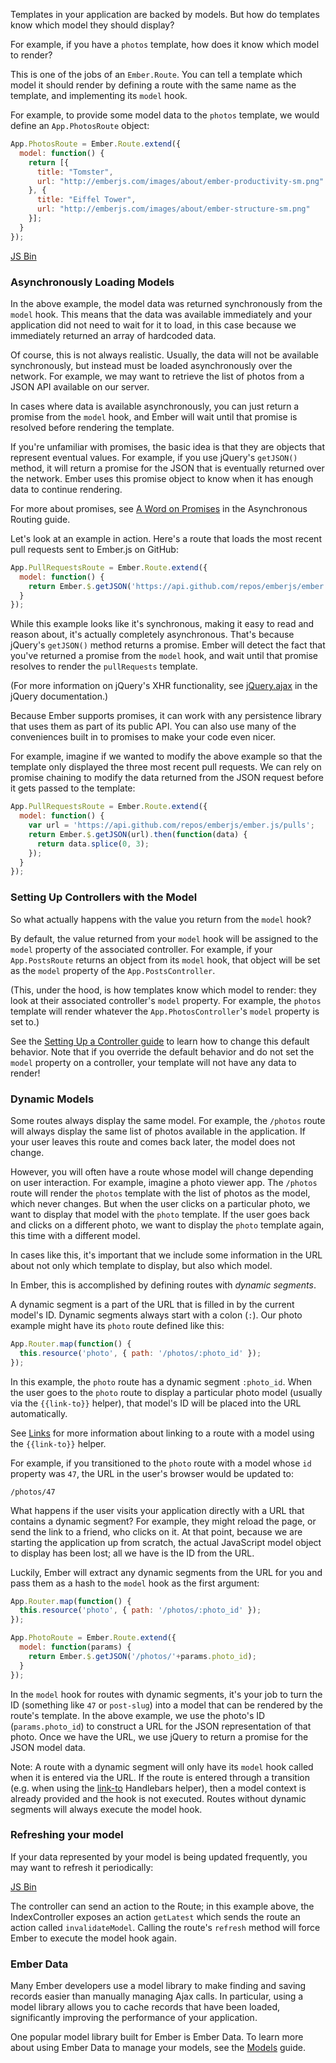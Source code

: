 Templates in your application are backed by models. But how do templates
know which model they should display?

For example, if you have a `photos` template, how does it know which
model to render?

This is one of the jobs of an `Ember.Route`. You can tell a template
which model it should render by defining a route with the same name as
the template, and implementing its `model` hook.

For example, to provide some model data to the `photos` template, we
would define an `App.PhotosRoute` object:

```javascript
App.PhotosRoute = Ember.Route.extend({
  model: function() {
    return [{
      title: "Tomster",
      url: "http://emberjs.com/images/about/ember-productivity-sm.png"
    }, {
      title: "Eiffel Tower",
      url: "http://emberjs.com/images/about/ember-structure-sm.png"
    }];
  }
});
```

<a class="jsbin-embed" href="http://jsbin.com/lihenu/embed?js,output">JS Bin</a><script src="http://static.jsbin.com/js/embed.js"></script>

### Asynchronously Loading Models

In the above example, the model data was returned synchronously from the
`model` hook. This means that the data was available immediately and
your application did not need to wait for it to load, in this case
because we immediately returned an array of hardcoded data.

Of course, this is not always realistic. Usually, the data will not be
available synchronously, but instead must be loaded asynchronously over
the network. For example, we may want to retrieve the list of photos
from a JSON API available on our server.

In cases where data is available asynchronously, you can just return a
promise from the `model` hook, and Ember will wait until that promise is
resolved before rendering the template.

If you're unfamiliar with promises, the basic idea is that they are
objects that represent eventual values. For example, if you use jQuery's
`getJSON()` method, it will return a promise for the JSON that is
eventually returned over the network. Ember uses this promise object to
know when it has enough data to continue rendering.

For more about promises, see [A Word on
Promises](../../routing/asynchronous-routing/#toc_a-word-on-promises)
in the Asynchronous Routing guide.

Let's look at an example in action. Here's a route that loads the most
recent pull requests sent to Ember.js on GitHub:

```javascript
App.PullRequestsRoute = Ember.Route.extend({
  model: function() {
    return Ember.$.getJSON('https://api.github.com/repos/emberjs/ember.js/pulls');
  }
});
```

While this example looks like it's synchronous, making it easy to read
and reason about, it's actually completely asynchronous. That's because
jQuery's `getJSON()` method returns a promise. Ember will detect the
fact that you've returned a promise from the `model` hook, and wait
until that promise resolves to render the `pullRequests` template.

(For more information on jQuery's XHR functionality, see
[jQuery.ajax](http://api.jquery.com/jQuery.ajax/) in the jQuery
documentation.)

Because Ember supports promises, it can work with any persistence
library that uses them as part of its public API. You can also use many
of the conveniences built in to promises to make your code even nicer.

For example, imagine if we wanted to modify the above example so that
the template only displayed the three most recent pull requests. We can
rely on promise chaining to modify the data returned from the JSON
request before it gets passed to the template:

```javascript
App.PullRequestsRoute = Ember.Route.extend({
  model: function() {
    var url = 'https://api.github.com/repos/emberjs/ember.js/pulls';
    return Ember.$.getJSON(url).then(function(data) {
      return data.splice(0, 3);
    });
  }
});
```

### Setting Up Controllers with the Model

So what actually happens with the value you return from the `model`
hook?

By default, the value returned from your `model` hook will be assigned
to the `model` property of the associated controller. For example, if your
`App.PostsRoute` returns an object from its `model` hook, that object
will be set as the `model` property of the `App.PostsController`.

(This, under the hood, is how templates know which model to render: they
look at their associated controller's `model` property. For example, the
`photos` template will render whatever the `App.PhotosController`'s
`model` property is set to.)

See the [Setting Up a Controller guide][1] to learn how to change this
default behavior. Note that if you override the default behavior and do
not set the `model` property on a controller, your template will not
have any data to render!

[1]: ../setting-up-a-controller

### Dynamic Models

Some routes always display the same model. For example, the `/photos`
route will always display the same list of photos available in the
application. If your user leaves this route and comes back later, the
model does not change.

However, you will often have a route whose model will change depending
on user interaction. For example, imagine a photo viewer app. The
`/photos` route will render the `photos` template with the list of
photos as the model, which never changes. But when the user clicks on a
particular photo, we want to display that model with the `photo`
template. If the user goes back and clicks on a different photo, we want
to display the `photo` template again, this time with a different model.

In cases like this, it's important that we include some information in
the URL about not only which template to display, but also which model.

In Ember, this is accomplished by defining routes with _dynamic segments_.

A dynamic segment is a part of the URL that is filled in by the current
model's ID. Dynamic segments always start with a colon (`:`). Our photo
example might have its `photo` route defined like this:

```javascript
App.Router.map(function() {
  this.resource('photo', { path: '/photos/:photo_id' });
});
```

In this example, the `photo` route has a dynamic segment `:photo_id`.
When the user goes to the `photo` route to display a particular photo
model (usually via the `{{link-to}}` helper), that model's ID will be
placed into the URL automatically.

See [Links](../../templates/links) for more information about linking
to a route with a model using the `{{link-to}}` helper.

For example, if you transitioned to the `photo` route with a model whose
`id` property was `47`, the URL in the user's browser would be updated
to:

```shell
/photos/47
```

What happens if the user visits your application directly with a URL
that contains a dynamic segment? For example, they might reload the
page, or send the link to a friend, who clicks on it. At that point,
because we are starting the application up from scratch, the actual
JavaScript model object to display has been lost; all we have is the ID
from the URL.

Luckily, Ember will extract any dynamic segments from the URL for
you and pass them as a hash to the `model` hook as the first argument:

```javascript
App.Router.map(function() {
  this.resource('photo', { path: '/photos/:photo_id' });
});

App.PhotoRoute = Ember.Route.extend({
  model: function(params) {
    return Ember.$.getJSON('/photos/'+params.photo_id);
  }
});
```

In the `model` hook for routes with dynamic segments, it's your job to
turn the ID (something like `47` or `post-slug`) into a model that can
be rendered by the route's template. In the above example, we use the
photo's ID (`params.photo_id`) to construct a URL for the JSON
representation of that photo. Once we have the URL, we use jQuery to
return a promise for the JSON model data.

Note: A route with a dynamic segment will only have its `model` hook called
when it is entered via the URL. If the route is entered through a transition
(e.g. when using the [link-to][2] Handlebars helper), then a model context is
already provided and the hook is not executed. Routes without dynamic segments
will always execute the model hook.

[2]: ../../templates/links


### Refreshing your model

If your data represented by your model is being updated frequently, you may
want to refresh it periodically:

<a class="jsbin-embed" href="http://jsbin.com/sefuv/2/embed?js">JS Bin</a><script src="http://static.jsbin.com/js/embed.js"></script>

The controller can send an action to the Route; in this example above, the
IndexController exposes an action `getLatest` which sends the route an
action called `invalidateModel`. Calling the route's `refresh` method will force
Ember to execute the model hook again.


### Ember Data

Many Ember developers use a model library to make finding and saving
records easier than manually managing Ajax calls. In particular, using a
model library allows you to cache records that have been loaded,
significantly improving the performance of your application.

One popular model library built for Ember is Ember Data. To learn more
about using Ember Data to manage your models, see the
[Models](../../models/) guide.
